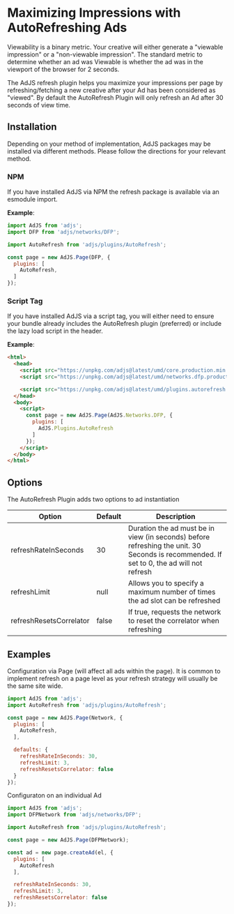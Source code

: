 # Maximizing Impressions with AutoRefreshing Ads
Viewability is a binary metric. Your creative will either generate a "viewable impression" or a "non-viewable impression". The standard metric to determine whether an ad was Viewable is whether the ad was in the viewport of the browser for 2 seconds.

The AdJS refresh plugin helps you maximize your impressions per page by refreshing/fetching a new creative after your Ad has been considered as "viewed". By default the AutoRefresh Plugin will only refresh an Ad after 30 seconds of view time.

## Installation
Depending on your method of implementation, AdJS packages may be installed via different methods.
Please follow the directions for your relevant method.

### NPM
If you have installed AdJS via NPM the refresh package is available via an esmodule import.

__Example__:
```js
import AdJS from 'adjs';
import DFP from 'adjs/networks/DFP';

import AutoRefresh from 'adjs/plugins/AutoRefresh';

const page = new AdJS.Page(DFP, {
  plugins: [
    AutoRefresh,
  ]
});
```

### Script Tag
If you have installed AdJS via a script tag, you will either need to ensure your bundle already
includes the AutoRefresh plugin (preferred) or include the lazy load script in the header.

__Example__:
```html
<html>
  <head>
    <script src="https://unpkg.com/adjs@latest/umd/core.production.min.js"></script>
    <script src="https://unpkg.com/adjs@latest/umd/networks.dfp.production.min.js"></script>

    <script src="https://unpkg.com/adjs@latest/umd/plugins.autorefresh.production.min.js"></script>
  </head>
  <body>
    <script>
      const page = new AdJS.Page(AdJS.Networks.DFP, {
        plugins: [
          AdJS.Plugins.AutoRefresh
        ]
      });
    </script>
  </body>
</html>
```

## Options
The AutoRefresh Plugin adds two options to ad instantiation

|Option|Default|Description|
|---|---|---|
|refreshRateInSeconds|30|Duration the ad must be in view (in seconds) before refreshing the unit. 30 Seconds is recommended. If set to 0, the ad will not refresh|
|refreshLimit|null|Allows you to specify a maximum number of times the ad slot can be refreshed|
|refreshResetsCorrelator|false|If true, requests the network to reset the correlator when refreshing|

## Examples

Configuration via Page (will affect all ads within the page). It is common to implement refresh on a page level as your refresh strategy will usually be the same site wide.
```js
import AdJS from 'adjs';
import AutoRefresh from 'adjs/plugins/AutoRefresh';

const page = new AdJS.Page(Network, {
  plugins: [
    AutoRefresh,
  ],

  defaults: {
    refreshRateInSeconds: 30,
    refreshLimit: 3,
    refreshResetsCorrelator: false
  }
});
```

Configuraton on an individual Ad
```js
import AdJS from 'adjs';
import DFPNetwork from 'adjs/networks/DFP';

import AutoRefresh from 'adjs/plugins/AutoRefresh';

const page = new AdJS.Page(DFPNetwork);

const ad = new page.createAd(el, {
  plugins: [
    AutoRefresh
  ],

  refreshRateInSeconds: 30,
  refreshLimit: 3,
  refreshResetsCorrelator: false
});
``` 
